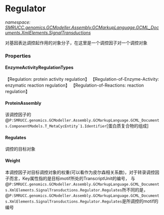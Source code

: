 ﻿# Regulator
_namespace: [SMRUCC.genomics.GCModeller.Assembly.GCMarkupLanguage.GCML_Documents.XmlElements.SignalTransductions](./index.md)_

对基因表达调控起作用的对象分子，在这里是一个调控因子对一个调控对象




### Properties

#### EnzymeActivityRegulationTypes
【Regulation: protein activity regulation】
 【Regulation-of-Enzyme-Activity: enzymatic reaction regulation】
 【Regulation-of-Reactions: reaction regulation】
#### ProteinAssembly
该调控因子的@``P:SMRUCC.genomics.GCModeller.Assembly.GCMarkupLanguage.GCML_Documents.ComponentModels.T_MetaCycEntity`1.Identifier``[蛋白质复合物的组成]
#### Regulates
调控的目标对象
#### Weight
本调控因子对目标调控对象的权重(可以看作为皮尔森相关系数)，对于转录调控因子而言，Key属性指的是目标motif所处的TranscriptUnit的编号，
 与@``P:SMRUCC.genomics.GCModeller.Assembly.GCMarkupLanguage.GCML_Documents.XmlElements.SignalTransductions.Regulator.Regulates``所不同的是，@``P:SMRUCC.genomics.GCModeller.Assembly.GCMarkupLanguage.GCML_Documents.XmlElements.SignalTransductions.Regulator.Regulates``是所调控的motif的编号
